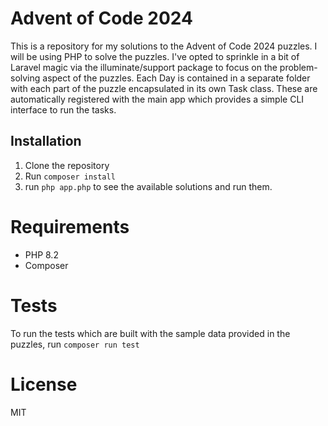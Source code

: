 # Advent of Code 2024

This is a repository for my solutions to the Advent of Code 2024 puzzles. I will be using PHP to solve the puzzles. I've opted to sprinkle in a bit of Laravel magic via the illuminate/support package to focus on the problem-solving aspect of the puzzles.
Each Day is contained in a separate folder with each part of the puzzle encapsulated in its own Task class. These are automatically registered with the main app which provides a simple CLI interface to run the tasks.

## Installation

1. Clone the repository
2. Run `composer install`
3. run `php app.php` to see the available solutions and run them.

# Requirements
- PHP 8.2
- Composer

# Tests
To run the tests which are built with the sample data provided in the puzzles, run `composer run test`
# License
MIT
```